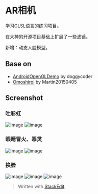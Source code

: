 
AR相机
===================================
学习GLSL语言的练习项目。
  
在大神的开源项目基础上扩展了一些滤镜。
  
新增：动态人脸模型。
  
Base on 
----------------------------------- 
* [AndroidOpenGLDemo](https://github.com/doggycoder/AndroidOpenGLDemo) by doggycoder
* [Omoshiroi](https://github.com/Martin20150405/Omoshiroi) by Martin20150405

Screenshot
-----------------------------------
### 吐彩虹
![image](https://github.com/SimonCherryGZ/ARCamera/raw/master/screenshots/GIF_1.gif)
![image](https://github.com/SimonCherryGZ/ARCamera/raw/master/screenshots/GIF_2.gif)

### 眼睛冒火、恶灵
![image](https://github.com/SimonCherryGZ/ARCamera/raw/master/screenshots/GIF_3.gif)
![image](https://github.com/SimonCherryGZ/ARCamera/raw/master/screenshots/GIF_4.gif)

### 换脸
![image](https://github.com/SimonCherryGZ/ARCamera/raw/master/screenshots/GIF_5.gif)
![image](https://github.com/SimonCherryGZ/ARCamera/raw/master/screenshots/GIF_6.gif)
![image](https://github.com/SimonCherryGZ/ARCamera/raw/master/screenshots/GIF_7.gif)


> Written with [StackEdit](https://stackedit.io/).
